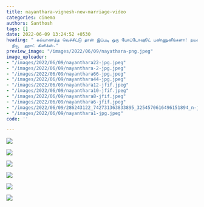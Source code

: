 ```yaml
---
title: nayanthara-vignesh-new-marriage-video
categories: cinema
authors: Santhosh
tags: []
date: 2022-06-09 13:24:52 +0530
heading: " கல்யாணத்த வெச்சிட்டு தான் இப்படி ஒரு போட்டோஷூட் பண்ணுனீங்களா! நயன்தாரா
  நியூ  ஹாட் கிளிக்ஸ்."
preview_image: "/images/2022/06/09/nayathara-png.jpeg"
image_uploader:
- "/images/2022/06/09/nayanthara22-jpg.jpeg"
- "/images/2022/06/09/nayanthara-2-jpg.jpeg"
- "/images/2022/06/09/nayanthara66-jpg.jpeg"
- "/images/2022/06/09/nayanthara44-jpg.jpeg"
- "/images/2022/06/09/nayanthara12-jfif.jpeg"
- "/images/2022/06/09/nayanthara10-jfif.jpeg"
- "/images/2022/06/09/nayanthara8-jfif.jpeg"
- "/images/2022/06/09/nayanthara6-jfif.jpeg"
- "/images/2022/06/09/286243122_742731363833895_3254570616496151894_n-jpg.jpeg"
- "/images/2022/06/09/nayanthara1-jpg.jpeg"
code: ''

---
```

![](/images/2022/06/09/nayanthara-2-jpg.jpeg)

![](/images/2022/06/09/nayanthara66-jpg.jpeg)

![](/images/2022/06/09/nayanthara22-jpg.jpeg)

![](/images/2022/06/09/nayanthara44-jpg.jpeg)

![](/images/2022/06/09/286243122_742731363833895_3254570616496151894_n-jpg.jpeg)

![](/images/2022/06/09/nayanthara1-jpg.jpeg)
